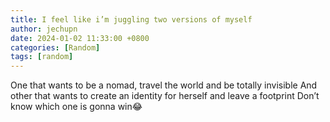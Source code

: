 ```yaml
---
title: I feel like i’m juggling two versions of myself
author: jechupn
date: 2024-01-02 11:33:00 +0800
categories: [Random]
tags: [random]
---
```


One that wants to be a nomad, travel the world and be totally invisible
And other that wants to create an identity for herself and leave a footprint
Don’t know which one is gonna win😂

